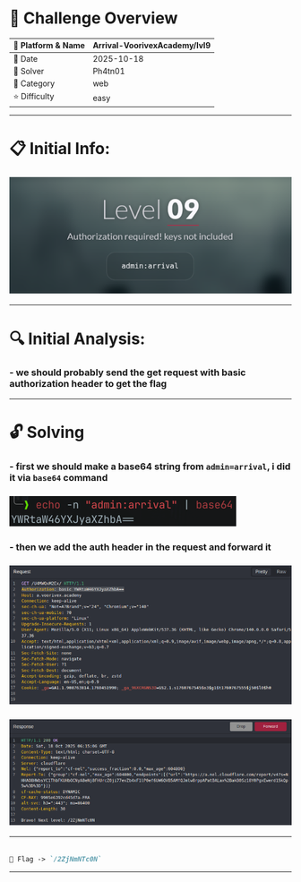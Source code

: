 #  📌 Challenge Overview

| 🧩 Platform & Name | Arrival-VoorivexAcademy/lvl9 |
| ------------------- | ------------------------------- |
| 📅 Date             | 2025-10-18 |
| 👾 Solver           | Ph4tn01 |
| 🔰 Category         | web |
| ⭐ Difficulty        | easy |

---

# 📋 Initial Info:

### ![img](./imgs/lvl9.png)

---

# 🔍 Initial Analysis:

### - we should probably send the get request with basic authorization header to get the flag

---

# 🔓 Solving

### - first we should make a base64 string from `admin=arrival`, i did it via `base64` command
### ![img](./imgs/lvl9-1.png)
### - then we add the auth header in the request and forward it
### ![img](./imgs/lvl9-2.png)
### ![img](./imgs/lvl9-3.png)

---

```markdown

🚩 Flag -> `/2ZjNmNTc0N`

```

---
